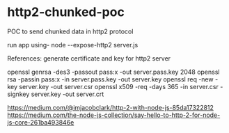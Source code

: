# http2-chunked-poc
POC to send chunked data in http2 protocol

run app using- 
node --expose-http2 server.js


References:
generate certificate and key for http2 server

openssl genrsa -des3 -passout pass:x -out server.pass.key 2048
openssl rsa -passin pass:x -in server.pass.key -out server.key
openssl req -new -key server.key -out server.csr
openssl x509 -req -days 365 -in server.csr -signkey server.key -out server.crt


https://medium.com/@imjacobclark/http-2-with-node-js-85da17322812
https://medium.com/the-node-js-collection/say-hello-to-http-2-for-node-js-core-261ba493846e

